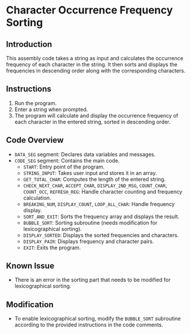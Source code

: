 # Character Occurrence Frequency Sorting

## Introduction
This assembly code takes a string as input and calculates the occurrence frequency of each character in the string. It then sorts and displays the frequencies in descending order along with the corresponding characters.

## Instructions
1. Run the program.
2. Enter a string when prompted.
3. The program will calculate and display the occurrence frequency of each character in the entered string, sorted in descending order.

## Code Overview
- `DATA_SEG` segment: Declares data variables and messages.
- `CODE_SEG` segment: Contains the main code.
  - `START`: Entry point of the program.
  - `STRING_INPUT`: Takes user input and stores it in an array.
  - `GET_TOTAL_CHAR`: Computes the length of the entered string.
  - `CHECK_NEXT_CHAR`, `ACCEPT_CHAR`, `DISPLAY_2ND_MSG`, `COUNT_CHAR`, `COUNT_OCC`, `REFRESH_REG`: Handle character counting and frequency calculation.
  - `BREAKING_NUM`, `DISPLAY_COUNT`, `LOOP_ALL_CHAR`: Handle frequency display.
  - `SORT_AND_EXIT`: Sorts the frequency array and displays the result.
  - `BUBBLE_SORT`: Sorting subroutine (needs modification for lexicographical sorting).
  - `DISPLAY_SORTED`: Displays the sorted frequencies and characters.
  - `DISPLAY_PAIR`: Displays frequency and character pairs.
  - `EXIT`: Exits the program.

## Known Issue
- There is an error in the sorting part that needs to be modified for lexicographical sorting.

## Modification
- To enable lexicographical sorting, modify the `BUBBLE_SORT` subroutine according to the provided instructions in the code comments.

